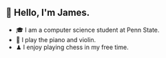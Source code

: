 ## 👋 Hello, I'm James.

- 🎓 I am a computer science student at Penn State.
- 🎹 I play the piano and violin.
- ♟ I enjoy playing chess in my free time.
